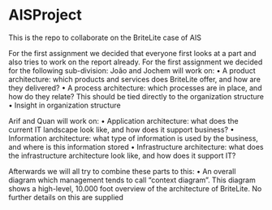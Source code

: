 # AISProject
This is the repo to collaborate on the BriteLite case of AIS

For the first assignment we decided that everyone first looks at a part and also tries to work on the report already. For the first assignment we decided for the following sub-division:
João and Jochem will work on:
•	A product architecture: which products and services does BriteLite offer, and how are they delivered?
•	A process architecture: which processes are in place, and how do they relate? This should be tied directly to the organization structure
•	Insight in organization structure

Arif and Quan will work on:
•	Application architecture: what does the current IT landscape look like, and how does it support business?
•	Information architecture: what type of information is used by the business, and where is this information stored
•	 Infrastructure architecture: what does the infrastructure architecture look like, and how does it support IT?

Afterwards we will all try to combine these parts to this:
•	An overall diagram which management tends to call “context diagram”. This diagram shows a high-level, 10.000 foot overview of the architecture of BriteLite. No further details on this are supplied
